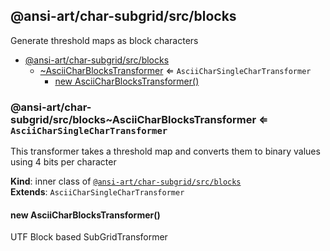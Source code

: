 <a name="module_@ansi-art/char-subgrid/src/blocks"></a>

## @ansi-art/char-subgrid/src/blocks
Generate threshold maps as block characters


* [@ansi-art/char-subgrid/src/blocks](#module_@ansi-art/char-subgrid/src/blocks)
    * [~AsciiCharBlocksTransformer](#module_@ansi-art/char-subgrid/src/blocks..AsciiCharBlocksTransformer) ⇐ <code>AsciiCharSingleCharTransformer</code>
        * [new AsciiCharBlocksTransformer()](#new_module_@ansi-art/char-subgrid/src/blocks..AsciiCharBlocksTransformer_new)

<a name="module_@ansi-art/char-subgrid/src/blocks..AsciiCharBlocksTransformer"></a>

### @ansi-art/char-subgrid/src/blocks~AsciiCharBlocksTransformer ⇐ <code>AsciiCharSingleCharTransformer</code>
This transformer takes a threshold map and converts them to binary values using 4 bits per character

**Kind**: inner class of [<code>@ansi-art/char-subgrid/src/blocks</code>](#module_@ansi-art/char-subgrid/src/blocks)  
**Extends**: <code>AsciiCharSingleCharTransformer</code>  
<a name="new_module_@ansi-art/char-subgrid/src/blocks..AsciiCharBlocksTransformer_new"></a>

#### new AsciiCharBlocksTransformer()
UTF Block based SubGridTransformer

